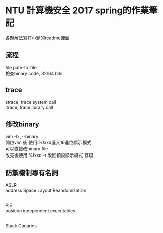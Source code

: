 # NTU 計算機安全 2017 spring的作業筆記
各題解法寫在小題的readme裡面</br>
 
## 流程
 file path-to-file</br> 
 檢查binary code, 32/64 bits</br>

## trace
strace, trace system call</br>
ltrace, trace library call</br>

## 修改binary
vim -b ,--binary</br>
開啟vim 後 使用:%!xxd進入16進位顯示模式</br>
可以直接改binary file</br>
改完後使用:%!xxd -r 改回預設顯示模式 存檔</br>

## 防禦機制專有名詞

ASLR</br>
address Space Layout Reandomization</br></br>

PIE</br>
position independent executables</br></br>

Stack Canaries</br></br>

